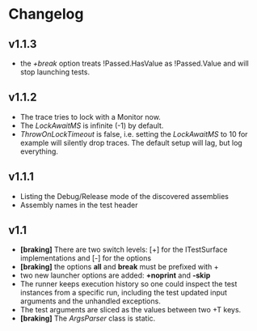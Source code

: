 ﻿# Changelog

## v1.1.3

+ the *+break* option treats !Passed.HasValue as !Passed.Value and will stop launching tests.

## v1.1.2

+ The trace tries to lock with a Monitor now.
+ The *LockAwaitMS* is infinite (-1) by default.
+ *ThrowOnLockTimeout* is false, i.e. setting the *LockAwaitMS* to 10 for example
  will silently drop traces. The default setup will lag, but log everything.

## v1.1.1

+ Listing the Debug/Release mode of the discovered assemblies
+ Assembly names in the test header

## v1.1

+ **[braking]** There are two switch levels: [+] for the ITestSurface implementations and [-] for the options
+ **[braking]** the options **all** and **break** must be prefixed with + 
+ two new launcher options are added: **+noprint** and **-skip**
+ The runner keeps execution history so one could inspect the test instances
  from a specific run, including the test updated input arguments and the unhandled exceptions.
+ The test arguments are sliced as the values between two +T keys. 
+  **[braking]** The *ArgsParser* class is static.
